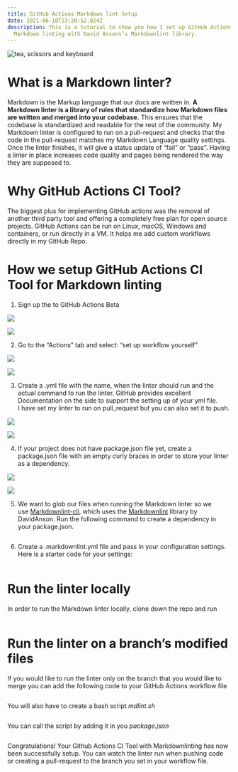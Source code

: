 ```yaml
---
title: GitHub Actions Markdown lint Setup
date: 2021-06-10T23:20:52.024Z
description: This is a tutorial to show you how I set up GitHub Actions for
  Markdown linting with David Ansons’s Markdownlint library.
---
```

![tea, scissors and keyboard](https://miro.medium.com/max/7528/1*agCoOF8taDQ9mDMhR15t3g.jpeg)

# What is a Markdown linter?

Markdown is the Markup language that our docs are written in. **A Markdown linter is a library of rules that standardize how Markdown files are written and merged into your codebase.** This ensures that the codebase is standardized and readable for the rest of the community. My Markdown linter is configured to run on a pull-request and checks that the code in the pull-request matches my Markdown Language quality settings. Once the linter finishes, it will give a status update of “fail” or “pass”. Having a linter in place increases code quality and pages being rendered the way they are supposed to.

# Why GitHub Actions CI Tool?

The biggest plus for implementing GitHub actions was the removal of another third party tool and offering a completely free plan for open source projects. GitHub Actions can be run on Linux, macOS, Windows and containers, or run directly in a VM. It helps me add custom workflows directly in my GitHub Repo.

# How we setup GitHub Actions CI Tool for Markdown linting

1. Sign up the to GitHub Actions Beta

![](https://miro.medium.com/max/60/1*7EY6RSl8eOPBho3gTz-EBA.png?q=20)

![](https://miro.medium.com/max/3200/1*7EY6RSl8eOPBho3gTz-EBA.png)

2. Go to the “Actions” tab and select: “set up workflow yourself”

![](https://miro.medium.com/max/60/1*AVTdp7pYzgtUGY9JqGbM_A.png?q=20)

![](https://miro.medium.com/max/7588/1*AVTdp7pYzgtUGY9JqGbM_A.png)

3. Create a .yml file with the name, when the linter should run and the actual command to run the linter. GitHub provides excellent Documentation on the side to support the setting up of your yml file.\
   I have set my linter to run on pull_request but you can also set it to push.

![](https://miro.medium.com/max/60/1*9sVN2BcjvQDiYK4V9vGjhQ.png?q=20)

![](https://miro.medium.com/max/6556/1*9sVN2BcjvQDiYK4V9vGjhQ.png)

4. If your project does not have package.json file yet, create a package.json file with an empty curly braces in order to store your linter as a dependency.

![](https://miro.medium.com/max/60/1*82zzDNrT-s7Kjjd0RRxI6g.png?q=20)

![](https://miro.medium.com/max/3200/1*82zzDNrT-s7Kjjd0RRxI6g.png)

5. We want to glob our files when running the Markdown linter so we use [Markdownlint-cli](https://www.npmjs.com/package/markdownlint-cli), which uses the [Markdownlint](https://github.com/markdownlint/markdownlint) library by DavidAnson. Run the following command to create a dependency in your package.json.

```

```

6. Create a .markdownlint.yml file and pass in your configuration settings. Here is a starter code for your settings:

```

```

# Run the linter locally

In order to run the Markdown linter locally, clone down the repo and run

```

```

# Run the linter on a branch’s modified files

If you would like to run the linter only on the branch that you would like to merge you can add the following code to your GitHub Actions workflow file

```

```

You will also have to create a bash script *mdlint.sh*

```

```

You can call the script by adding it in you *package.json*

```

```

Congratulations! Your Github Actions CI Tool with Markdownlinting has now been successfully setup. You can watch the linter run when pushing code or creating a pull-request to the branch you set in your workflow file.